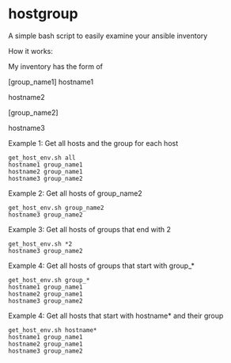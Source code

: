 # hostgroup
A simple bash script to easily examine your ansible inventory

How it works:

My inventory has the form of 

[group_name1]
hostname1

hostname2

[group_name2]

hostname3


Example 1: Get all hosts and the group for each host
```
get_host_env.sh all
hostname1 group_name1  
hostname2 group_name1
hostname3 group_name2
```

Example 2: Get all hosts of group_name2
```
get_host_env.sh group_name2
hostname3 group_name2
```

Example 3: Get all hosts of groups that end with 2
```
get_host_env.sh *2
hostname3 group_name2
```

Example 4: Get all hosts of groups that start with group_*
```
get_host_env.sh group_*
hostname1 group_name1
hostname2 group_name1
hostname3 group_name2
```

Example 4: Get all hosts that start with hostname* and their group
```
get_host_env.sh hostname*
hostname1 group_name1
hostname2 group_name1
hostname3 group_name2
```
